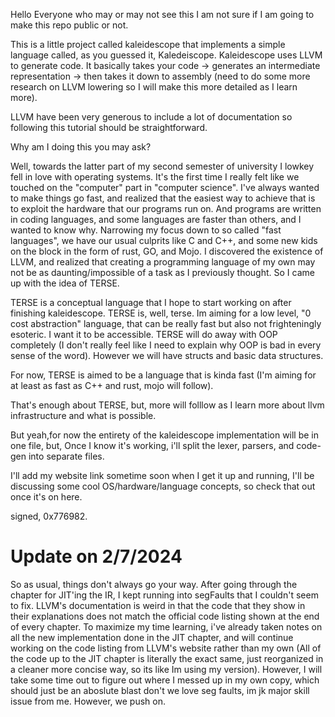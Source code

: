 Hello Everyone who may or may not see this I am not sure if I am going to make this repo public or not.

This is a little project called kaleidescope that implements a simple language called, as you guessed it, Kaledeiscope.
Kaleidescope uses LLVM to generate code. It basically takes your code -> generates an intermediate representation -> then takes it down to assembly (need to do some more research on LLVM lowering so I will make this more detailed as I learn more).

LLVM have been very generous to include a lot of documentation so following this tutorial should be straightforward.

Why am I doing this you may ask?

Well, towards the latter part of my second semester of university I lowkey fell in love with operating systems. It's the first time I really felt like we touched on the "computer" 
part in "computer science".
I've always wanted to make things go fast, and realized that the easiest way to achieve that is to exploit the hardware that our programs run on.
And programs are written in coding languages, and some languages are faster than others, and I wanted to know why. 
Narrowing my focus down to so called "fast languages", we have our usual culprits like C and C++, and some new kids on the block in the form of rust, GO, and Mojo.
I discovered the existence of LLVM, and realized that creating a programming language of my own may not be as daunting/impossible of a task as I previously thought.
So I came up with the idea of TERSE. 

TERSE is a conceptual language that I hope to start working on after finishing kaleidescope.
TERSE is, well, terse. Im aiming for a low level, "0 cost abstraction" language, that can be really fast but also not frighteningly esoteric. I want it to be accessible. 
TERSE will do away with OOP completely (I don't really feel like I need to explain why OOP is bad in every sense of the word). However we will have structs and basic data structures.

For now, TERSE is aimed to be a language that is kinda fast (I'm aiming for at least as fast as C++ and rust, mojo will follow). 

That's enough about TERSE, but, more will folllow as I learn more about llvm infrastructure and what is possible. 

But yeah,for now the entirety of the kaleidescope implementation will be in one file, but, Once I know it's working, i'll split the lexer, parsers, and code-gen into separate files.

I'll add my website link sometime soon when I get it up and running, I'll be discussing some cool OS/hardware/language concepts, so check that out once it's on here.

signed, 0x776982.


# Update on 2/7/2024
So as usual, things don't always go your way. After going through the chapter for JIT'ing the IR, I kept running into segFaults that I couldn't seem to fix. LLVM's documentation is weird in that the code that they show in their explanations does not match the official code listing shown at the end of every chapter. To maximize my time learning, i've already taken notes on all the new implementation done in the JIT chapter, and will continue working on the code listing from LLVM's website rather than my own (All of the code up to the JIT chapter is literally the exact same, just reorganized in a cleaner more concise way, so its like Im using my version). However, I will take some time out to figure out where I messed up in my own copy, which should just be an aboslute blast don't we love seg faults, im jk major skill issue from me. However, we push on. 
